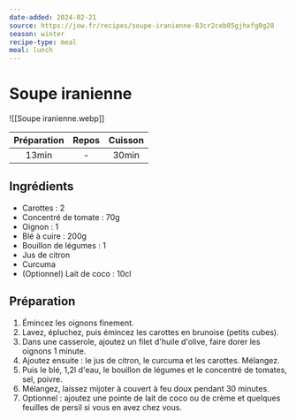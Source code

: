 ```yaml
---
date-added: 2024-02-21
source: https://jow.fr/recipes/soupe-iranienne-83cr2ceb05gjhxfg0g28
season: winter
recipe-type: meal
meal: lunch
---
```


# Soupe iranienne

![[Soupe iranienne.webp]]

| Préparation | Repos | Cuisson |
|:-----------:|:-----:|:-------:|
|    13min    |   -   |  30min  | 

## Ingrédients

- Carottes : 2
- Concentré de tomate : 70g
- Oignon : 1
- Blé à cuire : 200g
- Bouillon de légumes : 1
- Jus de citron
- Curcuma
- (Optionnel) Lait de coco : 10cl

## Préparation

1. Émincez les oignons finement.
2. Lavez, épluchez, puis émincez les carottes en brunoise (petits cubes).
3. Dans une casserole, ajoutez un filet d'huile d'olive, faire dorer les oignons 1 minute.
4. Ajoutez ensuite : le jus de citron, le curcuma et les carottes. Mélangez.
5. Puis le blé, 1,2l d'eau, le bouillon de légumes et le concentré de tomates, sel, poivre.
6. Mélangez, laissez mijoter à couvert à feu doux pendant 30 minutes.
8. Optionnel : ajoutez une pointe de lait de coco ou de crème et quelques feuilles de persil si vous en avez chez vous.
